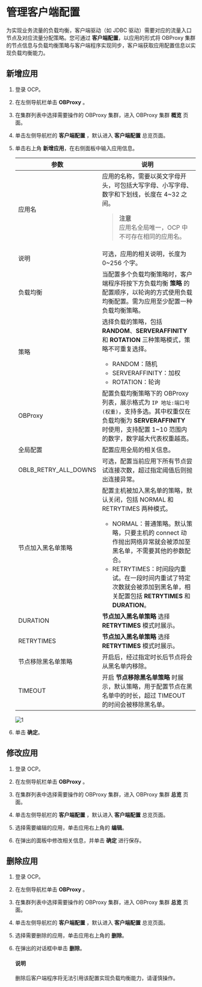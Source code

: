 # 管理客户端配置

为实现业务流量的负载均衡，客户端驱动（如 JDBC 驱动）需要对应的流量入口节点及对应流量分配策略。您可通过 **客户端配置**，以应用的形式将 OBProxy 集群的节点信息与负载均衡策略与客户端程序实现同步，客户端获取应用配置信息以实现负载均衡能力。

## 新增应用

1. 登录 OCP。

2. 在左侧导航栏单击 **OBProxy** 。

3. 在集群列表中选择需要操作的 OBProxy 集群，进入 OBProxy 集群 **概览** 页面。

4. 单击左侧导航栏的 **客户端配置** ，默认进入 **客户端配置** 总览页面。
5. 单击右上角 **新增应用**，在右侧面板中输入应用信息。

    |  参数  |   说明   |
    |----------|----------|
    |  应用名   |  应用的名称，需要以英文字母开头，可包括大写字母、小写字母、数字和下划线，长度在 4~32 之间。 <blockquote>**注意**</br>应用名全局唯一，OCP 中不可存在相同的应用名。</blockquote>      |
    |  说明   |   可选，应用的相关说明，长度为 0~256 个字。      |
    |  负载均衡   |  当配置多个负载均衡策略时，客户端程序将按下方负载均衡 **策略** 的配置顺序，以轮询的方式使用负载均衡配置。需为应用至少配置一种负载均衡策略。      |
    |  策略   | 选择负载的策略，包括 **RANDOM**、**SERVERAFFINITY** 和 **ROTATION** 三种策略模式，策略不可重复选择。 <ul><li>RANDOM：随机</li> <li>SERVERAFFINITY：加权</li><li>ROTATION：轮询</li>  </ul>     |
    |  OBProxy   |  配置负载均衡策略下的 OBProxy 列表，展示格式为 `IP 地址:端口号(权重)`，支持多选。其中权重仅在负载均衡为 **SERVERAFFINITY** 时使用，支持配置 1~10 范围内的数字，数字越大代表权重越高。       |
    |  全局配置   |  配置应用全局的相关信息。       |
    |  OBLB_RETRY_ALL_DOWNS  |  可选，配置当前应用下所有节点尝试连接次数，超过指定阈值后则抛出连接异常。    |
    |  节点加入黑名单策略   |  配置主机被加入黑名单的策略，默认关闭，包括 NORMAL 和 RETRYTIMES 两种模式。<ul><li>NORMAL：普通策略。默认策略，只要主机的 connect 动作抛出网络异常就会被添加至黑名单，不需要其他的参数配合。</li> <li>RETRYTIMES：时间段内重试。在一段时间内重试了特定次数就会被添加到黑名单，相关配置包括 **RETRYTIMES** 和 **DURATION**。</li> </ul>    |
    |  DURATION   |   **节点加入黑名单策略** 选择 **RETRYTIMES** 模式时展示。      |
    |  RETRYTIMES   |   **节点加入黑名单策略** 选择 **RETRYTIMES** 模式时展示。      |
    |  节点移除黑名单策略   |   开启后，经过指定时长后节点将会从黑名单内移除。      |
    |  TIMEOUT   |   开启 **节点移除黑名单策略** 时展示，默认策略，用于配置节点在黑名单中的时长，超过 TIMEOUT 的时间会被移除黑名单。      |

    ![1](https://obbusiness-private.oss-cn-shanghai.aliyuncs.com/doc/img/ocp/402-cn/%E6%96%B0%E5%A2%9E%E8%B4%9F%E8%BD%BD%E5%9D%87%E8%A1%A1%E5%BA%94%E7%94%A8.png)

6. 单击 **确定**。

## 修改应用

1. 登录 OCP。

2. 在左侧导航栏单击 **OBProxy** 。

3. 在集群列表中选择需要操作的 OBProxy 集群，进入 OBProxy 集群 **总览** 页面。

4. 单击左侧导航栏的 **客户端配置** ，默认进入 **客户端配置** 总览页面。

5. 选择需要编辑的应用，单击应用右上角的 **编辑**。

6. 在弹出的面板中修改相关信息，并单击 **确定** 进行保存。

## 删除应用

1. 登录 OCP。

2. 在左侧导航栏单击 **OBProxy** 。

3. 在集群列表中选择需要操作的 OBProxy 集群，进入 OBProxy 集群 **总览** 页面。

4. 单击左侧导航栏的 **客户端配置** ，默认进入 **客户端配置** 总览页面。

5. 选择需要删除的应用，单击应用右上角的 **删除**。

6. 在弹出的对话框中单击 **删除**。

    <main id="explain" type='notice'>
    <h4>说明</h4>
    <p>删除后客户端程序将无法引用该配置实现负载均衡能力，请谨慎操作。</p>
    </main>
